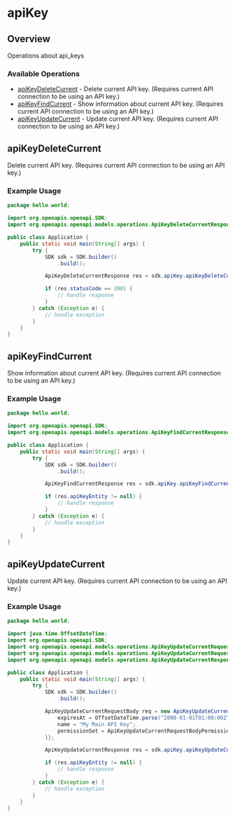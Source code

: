 # apiKey

## Overview

Operations about api_keys

### Available Operations

* [apiKeyDeleteCurrent](#apikeydeletecurrent) - Delete current API key.  (Requires current API connection to be using an API key.)
* [apiKeyFindCurrent](#apikeyfindcurrent) - Show information about current API key.  (Requires current API connection to be using an API key.)
* [apiKeyUpdateCurrent](#apikeyupdatecurrent) - Update current API key.  (Requires current API connection to be using an API key.)

## apiKeyDeleteCurrent

Delete current API key.  (Requires current API connection to be using an API key.)

### Example Usage

```java
package hello.world;

import org.openapis.openapi.SDK;
import org.openapis.openapi.models.operations.ApiKeyDeleteCurrentResponse;

public class Application {
    public static void main(String[] args) {
        try {
            SDK sdk = SDK.builder()
                .build();

            ApiKeyDeleteCurrentResponse res = sdk.apiKey.apiKeyDeleteCurrent();

            if (res.statusCode == 200) {
                // handle response
            }
        } catch (Exception e) {
            // handle exception
        }
    }
}
```

## apiKeyFindCurrent

Show information about current API key.  (Requires current API connection to be using an API key.)

### Example Usage

```java
package hello.world;

import org.openapis.openapi.SDK;
import org.openapis.openapi.models.operations.ApiKeyFindCurrentResponse;

public class Application {
    public static void main(String[] args) {
        try {
            SDK sdk = SDK.builder()
                .build();

            ApiKeyFindCurrentResponse res = sdk.apiKey.apiKeyFindCurrent();

            if (res.apiKeyEntity != null) {
                // handle response
            }
        } catch (Exception e) {
            // handle exception
        }
    }
}
```

## apiKeyUpdateCurrent

Update current API key.  (Requires current API connection to be using an API key.)

### Example Usage

```java
package hello.world;

import java.time.OffsetDateTime;
import org.openapis.openapi.SDK;
import org.openapis.openapi.models.operations.ApiKeyUpdateCurrentRequestBody;
import org.openapis.openapi.models.operations.ApiKeyUpdateCurrentRequestBodyPermissionSetEnum;
import org.openapis.openapi.models.operations.ApiKeyUpdateCurrentResponse;

public class Application {
    public static void main(String[] args) {
        try {
            SDK sdk = SDK.builder()
                .build();

            ApiKeyUpdateCurrentRequestBody req = new ApiKeyUpdateCurrentRequestBody() {{
                expiresAt = OffsetDateTime.parse("2000-01-01T01:00:00Z");
                name = "My Main API Key";
                permissionSet = ApiKeyUpdateCurrentRequestBodyPermissionSetEnum.FULL;
            }};            

            ApiKeyUpdateCurrentResponse res = sdk.apiKey.apiKeyUpdateCurrent(req);

            if (res.apiKeyEntity != null) {
                // handle response
            }
        } catch (Exception e) {
            // handle exception
        }
    }
}
```
